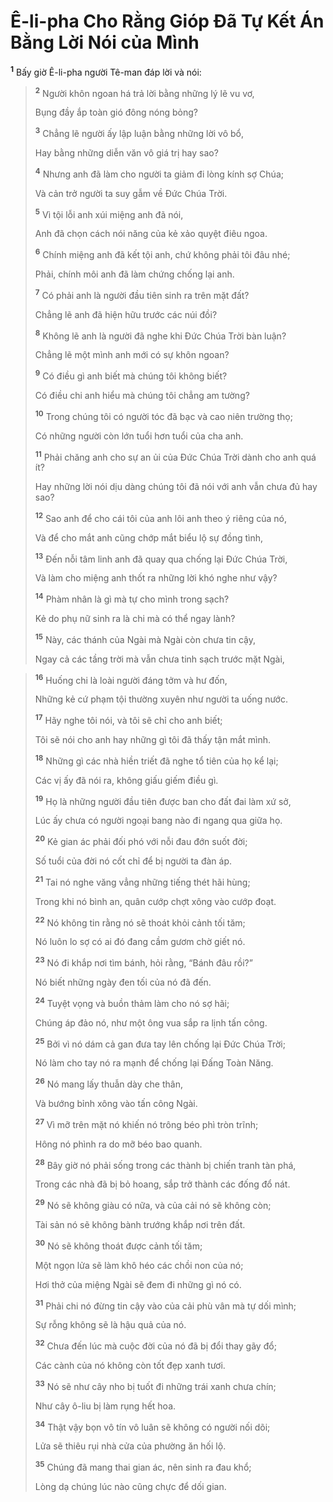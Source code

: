 # Ê-li-pha Cho Rằng Gióp Ðã Tự Kết Án Bằng Lời Nói của Mình
<sup><b>1</b></sup> Bấy giờ Ê-li-pha người Tê-man đáp lời và nói:


> <sup><b>2</b></sup> Người khôn ngoan há trả lời bằng những lý lẽ vu vơ,
> 
> Bụng đầy ắp toàn gió đông nóng bỏng?
> 
> <sup><b>3</b></sup> Chẳng lẽ người ấy lập luận bằng những lời vô bổ,
> 
> Hay bằng những diễn văn vô giá trị hay sao?
> 
> <sup><b>4</b></sup> Nhưng anh đã làm cho người ta giảm đi lòng kính sợ Chúa;
> 
> Và cản trở người ta suy gẫm về Ðức Chúa Trời.
> 
> <sup><b>5</b></sup> Vì tội lỗi anh xúi miệng anh đã nói,
> 
> Anh đã chọn cách nói năng của kẻ xảo quyệt điêu ngoa.
> 
> <sup><b>6</b></sup> Chính miệng anh đã kết tội anh, chứ không phải tôi đâu nhé;
> 
> Phải, chính môi anh đã làm chứng chống lại anh.
> 
> <sup><b>7</b></sup> Có phải anh là người đầu tiên sinh ra trên mặt đất?
> 
> Chẳng lẽ anh đã hiện hữu trước các núi đồi?
> 
> <sup><b>8</b></sup> Không lẽ anh là người đã nghe khi Ðức Chúa Trời bàn luận?
> 
> Chẳng lẽ một mình anh mới có sự khôn ngoan?
> 
> <sup><b>9</b></sup> Có điều gì anh biết mà chúng tôi không biết?
> 
> Có điều chi anh hiểu mà chúng tôi chẳng am tường?
> 
> <sup><b>10</b></sup> Trong chúng tôi có người tóc đã bạc và cao niên trường thọ;
> 
> Có những người còn lớn tuổi hơn tuổi của cha anh.
> 
> <sup><b>11</b></sup> Phải chăng anh cho sự an ủi của Ðức Chúa Trời dành cho anh quá ít?
> 
> Hay những lời nói dịu dàng chúng tôi đã nói với anh vẫn chưa đủ hay sao?
> 
> <sup><b>12</b></sup> Sao anh để cho cái tôi của anh lôi anh theo ý riêng của nó,
> 
> Và để cho mắt anh cũng chớp mắt biểu lộ sự đồng tình,
> 
> <sup><b>13</b></sup> Ðến nỗi tâm linh anh đã quay qua chống lại Ðức Chúa Trời,
> 
> Và làm cho miệng anh thốt ra những lời khó nghe như vậy?
> 
> <sup><b>14</b></sup> Phàm nhân là gì mà tự cho mình trong sạch?
> 
> Kẻ do phụ nữ sinh ra là chi mà có thể ngay lành?
> 
> <sup><b>15</b></sup> Này, các thánh của Ngài mà Ngài còn chưa tin cậy,
> 
> Ngay cả các tầng trời mà vẫn chưa tinh sạch trước mặt Ngài,
>


> <sup><b>16</b></sup> Huống chi là loài người đáng tởm và hư đốn,
> 
> Những kẻ cứ phạm tội thường xuyên như người ta uống nước.
> 
> <sup><b>17</b></sup> Hãy nghe tôi nói, và tôi sẽ chỉ cho anh biết;
> 
> Tôi sẽ nói cho anh hay những gì tôi đã thấy tận mắt mình.
> 
> <sup><b>18</b></sup> Những gì các nhà hiền triết đã nghe tổ tiên của họ kể lại;
> 
> Các vị ấy đã nói ra, không giấu giếm điều gì.
> 
> <sup><b>19</b></sup> Họ là những người đầu tiên được ban cho đất đai làm xứ sở,
> 
> Lúc ấy chưa có người ngoại bang nào đi ngang qua giữa họ.
> 
> <sup><b>20</b></sup> Kẻ gian ác phải đối phó với nỗi đau đớn suốt đời;
> 
> Số tuổi của đời nó cốt chỉ để bị người ta đàn áp.
> 
> <sup><b>21</b></sup> Tai nó nghe văng vẳng những tiếng thét hãi hùng;
> 
> Trong khi nó bình an, quân cướp chợt xông vào cướp đoạt.
> 
> <sup><b>22</b></sup> Nó không tin rằng nó sẽ thoát khỏi cảnh tối tăm;
> 
> Nó luôn lo sợ có ai đó đang cầm gươm chờ giết nó.
> 
> <sup><b>23</b></sup> Nó đi khắp nơi tìm bánh, hỏi rằng, “Bánh đâu rồi?”
> 
> Nó biết những ngày đen tối của nó đã đến.
> 
> <sup><b>24</b></sup> Tuyệt vọng và buồn thảm làm cho nó sợ hãi;
> 
> Chúng áp đảo nó, như một ông vua sắp ra lịnh tấn công.
> 
> <sup><b>25</b></sup> Bởi vì nó dám cả gan đưa tay lên chống lại Ðức Chúa Trời;
> 
> Nó làm cho tay nó ra mạnh để chống lại Ðấng Toàn Năng.
> 
> <sup><b>26</b></sup> Nó mang lấy thuẫn dày che thân,
> 
> Và bướng bỉnh xông vào tấn công Ngài.
> 
> <sup><b>27</b></sup> Vì mỡ trên mặt nó khiến nó trông béo phì tròn trĩnh;
> 
> Hông nó phình ra do mỡ béo bao quanh.
> 
> <sup><b>28</b></sup> Bây giờ nó phải sống trong các thành bị chiến tranh tàn phá,
> 
> Trong các nhà đã bị bỏ hoang, sắp trở thành các đống đổ nát.
> 
> <sup><b>29</b></sup> Nó sẽ không giàu có nữa, và của cải nó sẽ không còn;
> 
> Tài sản nó sẽ không bành trướng khắp nơi trên đất.
> 
> <sup><b>30</b></sup> Nó sẽ không thoát được cảnh tối tăm;
> 
> Một ngọn lửa sẽ làm khô héo các chồi non của nó;
> 
> Hơi thở của miệng Ngài sẽ đem đi những gì nó có.
> 
> <sup><b>31</b></sup> Phải chi nó đừng tin cậy vào của cải phù vân mà tự dối mình;
> 
> Sự rỗng không sẽ là hậu quả của nó.
> 
> <sup><b>32</b></sup> Chưa đến lúc mà cuộc đời của nó đã bị đổi thay gãy đổ;
> 
> Các cành của nó không còn tốt đẹp xanh tươi.
> 
> <sup><b>33</b></sup> Nó sẽ như cây nho bị tuốt đi những trái xanh chưa chín;
> 
> Như cây ô-liu bị làm rụng hết hoa.
> 
> <sup><b>34</b></sup> Thật vậy bọn vô tín vô luân sẽ không có người nối dõi;
> 
> Lửa sẽ thiêu rụi nhà cửa của phường ăn hối lộ.
> 
> <sup><b>35</b></sup> Chúng đã mang thai gian ác, nên sinh ra đau khổ;
> 
> Lòng dạ chúng lúc nào cũng chực để dối gian.
>